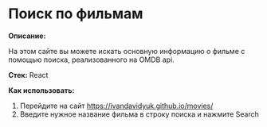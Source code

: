 # Поиск по фильмам

**Описание:**

На этом сайте вы можете искать основную информацию о фильме с помощью поиска, реализованного на OMDB api.

**Стек:** React

**Как использовать:**
1) Перейдите на сайт https://ivandavidyuk.github.io/movies/
2) Введите нужное название фильма в строку поиска и нажмите Search
